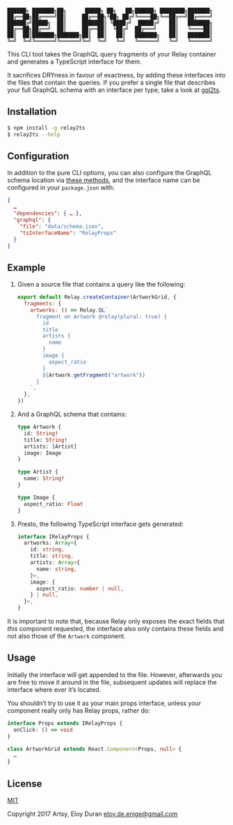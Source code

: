 ```
██████╗ ███████╗██╗      █████╗ ██╗   ██╗██████╗ ████████╗███████╗
██╔══██╗██╔════╝██║     ██╔══██╗╚██╗ ██╔╝╚════██╗╚══██╔══╝██╔════╝
██████╔╝█████╗  ██║     ███████║ ╚████╔╝  █████╔╝   ██║   ███████╗
██╔══██╗██╔══╝  ██║     ██╔══██║  ╚██╔╝  ██╔═══╝    ██║   ╚════██║
██║  ██║███████╗███████╗██║  ██║   ██║   ███████╗   ██║   ███████║
╚═╝  ╚═╝╚══════╝╚══════╝╚═╝  ╚═╝   ╚═╝   ╚══════╝   ╚═╝   ╚══════╝
```

This CLI tool takes the GraphQL query fragments of your Relay container and generates a TypeScript interface for them.

It sacrifices DRYness in favour of exactness, by adding these interfaces into the files that contain the queries. If you
prefer a single file that describes your full GraphQL schema with an interface per type, take a look at [gql2ts].

## Installation

```sh
$ npm install -g relay2ts
$ relay2ts --help
```

## Configuration

In addition to the pure CLI options, you can also configure the GraphQL schema location via [these methods][gqlconfig],
and the interface name can be configured in your `package.json` with:

```json
{
  …
  "dependencies": { … },
  "graphql": {
    "file": "data/schema.json",
    "tsInterfaceName": "RelayProps"
  }
}
```

## Example

1. Given a source file that contains a query like the following:

    ```js
    export default Relay.createContainer(ArtworkGrid, {
      fragments: {
        artworks: () => Relay.QL`
          fragment on Artwork @relay(plural: true) {
            id
            title
            artists {
              name
            }
            image {
              aspect_ratio
            }
            ${Artwork.getFragment("artwork")}
          }
        `,
      },
    })
    ```

2. And a GraphQL schema that contains:

    ```graphql
    type Artwork {
      id: String!
      title: String!
      artists: [Artist]
      image: Image
    }

    type Artist {
      name: String!
    }

    type Image {
      aspect_ratio: Float
    }
    ```

3. Presto, the following TypeScript interface gets generated:

    ```ts
    interface IRelayProps {
      artworks: Array<{
        id: string,
        title: string,
        artists: Array<{
          name: string,
        }>,
        image: {
          aspect_ratio: number | null,
        } | null,
      }>,
    }
    ```

It is important to note that, because Relay only exposes the exact fields that _this_ component requested, the interface
also only contains these fields and not also those of the `Artwork` component.

## Usage

Initially the interface will get appended to the file. However, afterwards you are free to move it around in the file,
subsequent updates will replace the interface where ever it’s located.

You shouldn’t try to use it as your main props interface, unless your component really only has Relay props, rather do:

```ts
interface Props extends IRelayProps {
  onClick: () => void
}

class ArtworkGrid extends React.Component<Props, null> {
  …
}
```

## License

[MIT]

Copyright 2017 Artsy, Eloy Duran <eloy.de.enige@gmail.com>

[gql2ts]: https://github.com/avantcredit/gql2ts
[gqlconfig]: https://github.com/graphcool/graphql-config/blob/master/README.md#usage
[MIT]: LICENSE
